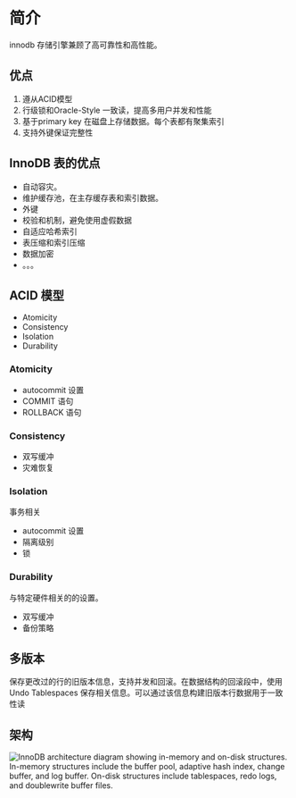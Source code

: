 # 简介

innodb 存储引擎兼顾了高可靠性和高性能。

## 优点

1. 遵从ACID模型
2. 行级锁和Oracle-Style 一致读，提高多用户并发和性能
3. 基于primary key 在磁盘上存储数据。每个表都有聚集索引
4. 支持外键保证完整性

## InnoDB 表的优点

- 自动容灾。
- 维护缓存池，在主存缓存表和索引数据。
- 外键
- 校验和机制，避免使用虚假数据
- 自适应哈希索引
- 表压缩和索引压缩
- 数据加密
- 。。。

## ACID 模型

- Atomicity
- Consistency
- Isolation
- Durability

### Atomicity

- autocommit 设置
- COMMIT 语句
- ROLLBACK 语句

### Consistency

- 双写缓冲
- 灾难恢复

### Isolation

事务相关

- autocommit 设置
- 隔离级别
- 锁

### Durability

与特定硬件相关的的设置。

- 双写缓冲
- 备份策略

## 多版本

保存更改过的行的旧版本信息，支持并发和回滚。在数据结构的回滚段中，使用 Undo Tablespaces 保存相关信息。可以通过该信息构建旧版本行数据用于一致性读

## 架构



![InnoDB architecture diagram showing in-memory and on-disk structures. In-memory structures include the buffer pool, adaptive hash index, change buffer, and log buffer. On-disk structures include tablespaces, redo logs, and doublewrite buffer files.](https://dev.mysql.com/doc/refman/8.0/en/images/innodb-architecture.png)